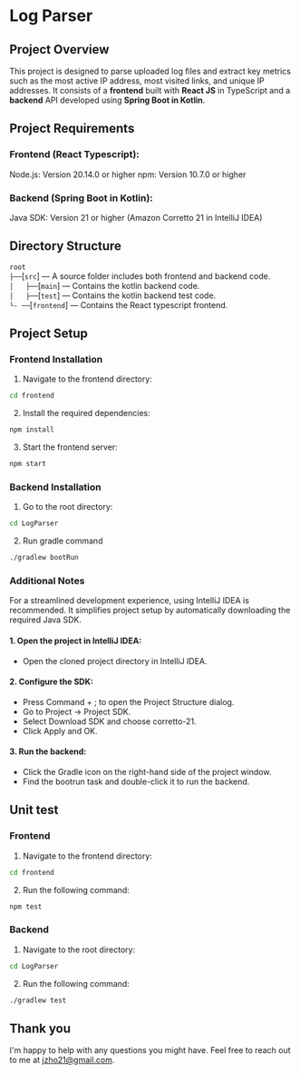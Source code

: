 # Log Parser
## Project Overview
This project is designed to parse uploaded log files and extract key metrics such as the most active IP address, most visited links, and unique IP addresses. 
It consists of a **frontend** built with **React JS** in TypeScript and a **backend** API developed using **Spring Boot in Kotlin**.

## Project Requirements
### Frontend (React Typescript):

Node.js: Version 20.14.0 or higher
npm: Version 10.7.0 or higher

### Backend (Spring Boot in Kotlin):

Java SDK: Version 21 or higher (Amazon Corretto 21 in IntelliJ IDEA)

## Directory Structure
`root`<br>
`├──`[`src`] — A source folder includes both frontend and backend code.<br>
`│   ├──`[`main`] — Contains the kotlin backend code.<br>
`│   ├──`[`test`] — Contains the kotlin backend test code.<br>
`└- ──`[`frontend`] — Contains the React typescript frontend.<br>


## Project Setup
### Frontend Installation
1. Navigate to the frontend directory:
```bash
cd frontend
```
2. Install the required dependencies:
```bash
npm install
```
3. Start the frontend server:
```bash
npm start
```

### Backend Installation
1. Go to the root directory:
```bash
cd LogParser
```
2. Run gradle command
```bash
./gradlew bootRun
```

### Additional Notes
For a streamlined development experience, using IntelliJ IDEA is recommended. It simplifies project setup by automatically downloading the required Java SDK.
#### 1. Open the project in IntelliJ IDEA:
- Open the cloned project directory in IntelliJ IDEA.
#### 2. Configure the SDK:
- Press Command + ; to open the Project Structure dialog.
- Go to Project -> Project SDK.
- Select Download SDK and choose corretto-21.
- Click Apply and OK.
#### 3. Run the backend:
- Click the Gradle icon on the right-hand side of the project window.
- Find the bootrun task and double-click it to run the backend.

## Unit test
### Frontend
1. Navigate to the frontend directory:
```bash
cd frontend
```
2. Run the following command:
```bash
npm test
```

### Backend
1. Navigate to the root directory:
```bash
cd LogParser
```
2. Run the following command:
```bash
./gradlew test
```

## Thank you
I'm happy to help with any questions you might have. Feel free to reach out to me at jzho21@gmail.com. 



